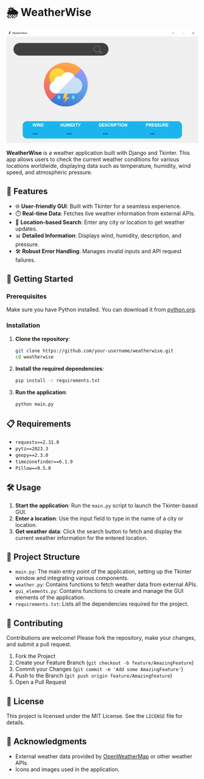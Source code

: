 # 🌦️ WeatherWise

![WeatherWise Logo](screenshots/logo.png)

**WeatherWise** is a weather application built with Django and Tkinter. This app allows users to check the current weather conditions for various locations worldwide, displaying data such as temperature, humidity, wind speed, and atmospheric pressure.

## 🌟 Features

- 🌐 **User-friendly GUI**: Built with Tkinter for a seamless experience.
- ⏱️ **Real-time Data**: Fetches live weather information from external APIs.
- 📍 **Location-based Search**: Enter any city or location to get weather updates.
- 📊 **Detailed Information**: Displays wind, humidity, description, and pressure.
- 🛠️ **Robust Error Handling**: Manages invalid inputs and API request failures.


## 🚀 Getting Started

### Prerequisites

Make sure you have Python installed. You can download it from [python.org](https://www.python.org/).

### Installation

1. **Clone the repository**:
    ```bash
    git clone https://github.com/your-username/weatherwise.git
    cd weatherwise
    ```

2. **Install the required dependencies**:
    ```bash
    pip install -r requirements.txt
    ```

3. **Run the application**:
    ```bash
    python main.py
    ```

## 📋 Requirements

- `requests==2.31.0`
- `pytz==2023.3`
- `geopy==2.3.0`
- `timezonefinder==6.1.9`
- `Pillow==9.5.0`

## 🛠️ Usage

1. **Start the application**: Run the `main.py` script to launch the Tkinter-based GUI.
2. **Enter a location**: Use the input field to type in the name of a city or location.
3. **Get weather data**: Click the search button to fetch and display the current weather information for the entered location.

## 📁 Project Structure

- `main.py`: The main entry point of the application, setting up the Tkinter window and integrating various components.
- `weather.py`: Contains functions to fetch weather data from external APIs.
- `gui_elements.py`: Contains functions to create and manage the GUI elements of the application.
- `requirements.txt`: Lists all the dependencies required for the project.

## 🤝 Contributing

Contributions are welcome! Please fork the repository, make your changes, and submit a pull request.

1. Fork the Project
2. Create your Feature Branch (`git checkout -b feature/AmazingFeature`)
3. Commit your Changes (`git commit -m 'Add some AmazingFeature'`)
4. Push to the Branch (`git push origin feature/AmazingFeature`)
5. Open a Pull Request

## 📜 License

This project is licensed under the MIT License. See the `LICENSE` file for details.

## 🙏 Acknowledgments

- External weather data provided by [OpenWeatherMap](https://openweathermap.org/) or other weather APIs.
- Icons and images used in the application.
